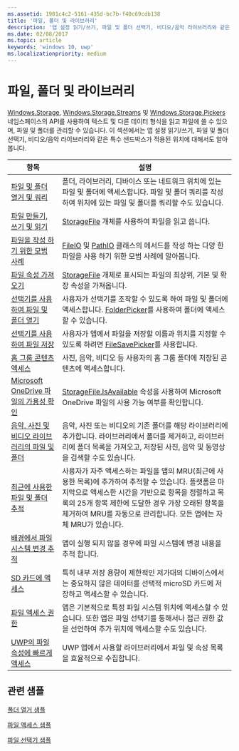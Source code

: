 ```yaml
---
ms.assetid: 1901c4c2-5161-435d-bc7b-f40c69cdb138
title: '파일, 폴더 및 라이브러리'
description: '앱 설정 읽기/쓰기, 파일 및 폴더 선택기, 비디오/음악 라이브러리와 같은 특수 샌드박스가 적용된 위치에 대해 알아봅니다.'
ms.date: 02/08/2017
ms.topic: article
keywords: 'windows 10, uwp'
ms.localizationpriority: medium
---
```

 # <a name="files-folders-and-libraries"></a>파일, 폴더 및 라이브러리


[Windows.Storage](https://msdn.microsoft.com/library/windows/apps/br227346), [Windows.Storage.Streams](https://msdn.microsoft.com/library/windows/apps/br241791) 및 [Windows.Storage.Pickers](https://msdn.microsoft.com/library/windows/apps/br207928) 네임스페이스의 API를 사용하여 텍스트 및 다른 데이터 형식을 읽고 파일에 쓸 수 있으며, 파일 및 폴더를 관리할 수 있습니다. 이 섹션에서는 앱 설정 읽기/쓰기, 파일 및 폴더 선택기, 비디오/음악 라이브러리와 같은 특수 샌드박스가 적용된 위치에 대해서도 알아봅니다.

| 항목 | 설명  |
|-------|--------------|
| [파일 및 폴더 열거 및 쿼리](quickstart-listing-files-and-folders.md) | 폴더, 라이브러리, 디바이스 또는 네트워크 위치에 있는 파일 및 폴더에 액세스합니다. 파일 및 폴더 쿼리를 작성하여 위치에 있는 파일 및 폴더를 쿼리할 수도 있습니다. |
| [파일 만들기, 쓰기 및 읽기](quickstart-reading-and-writing-files.md) | [StorageFile](https://msdn.microsoft.com/library/windows/apps/br227171) 개체를 사용하여 파일을 읽고 씁니다. |
| [파일을 작성 하기 위한 모범 사례](best-practices-for-writing-to-files.md) | [FileIO](https://docs.microsoft.com/uwp/api/windows.storage.fileio) 및 [PathIO](https://docs.microsoft.com/uwp/api/windows.storage.pathio) 클래스의 메서드를 작성 하는 다양 한 파일을 사용 하기 위한 모범 사례에 알아봅니다. |
| [파일 속성 가져오기](quickstart-getting-file-properties.md) | [StorageFile](https://msdn.microsoft.com/library/windows/apps/br227171) 개체로 표시되는 파일의 최상위, 기본 및 확장 속성을 가져옵니다. |
| [선택기를 사용하여 파일 및 폴더 열기](quickstart-using-file-and-folder-pickers.md) | 사용자가 선택기를 조작할 수 있도록 하여 파일 및 폴더에 액세스합니다. [FolderPicker](https://msdn.microsoft.com/library/windows/apps/br207881)를 사용하여 폴더에 액세스할 수 있습니다. |
| [선택기를 사용하여 파일 저장](quickstart-save-a-file-with-a-picker.md) | 사용자가 앱에서 파일을 저장할 이름과 위치를 지정할 수 있도록 하려면 [FileSavePicker](https://msdn.microsoft.com/library/windows/apps/br207871)를 사용합니다. |
| [홈 그룹 콘텐츠 액세스](quickstart-accessing-homegroup-content.md) | 사진, 음악, 비디오 등 사용자의 홈 그룹 폴더에 저장된 콘텐츠에 액세스합니다. |
| [Microsoft OneDrive 파일의 가용성 확인](quickstart-determining-availability-of-microsoft-onedrive-files.md) | [StorageFile.IsAvailable](https://msdn.microsoft.com/library/windows/apps/windows.storage.storagefile.isavailable.aspx) 속성을 사용하여 Microsoft OneDrive 파일의 사용 가능 여부를 확인합니다. |
| [음악, 사진 및 비디오 라이브러리의 파일 및 폴더](quickstart-managing-folders-in-the-music-pictures-and-videos-libraries.md) | 음악, 사진 또는 비디오의 기존 폴더를 해당 라이브러리에 추가합니다. 라이브러리에서 폴더를 제거하고, 라이브러리에 폴더 목록을 가져오고, 저장된 사진, 음악 및 동영상을 검색할 수도 있습니다. |
| [최근에 사용한 파일 및 폴더 추적](how-to-track-recently-used-files-and-folders.md) | 사용자가 자주 액세스하는 파일을 앱의 MRU(최근에 사용한 목록)에 추가하여 추적할 수 있습니다. 플랫폼은 마지막으로 액세스한 시간을 기반으로 항목을 정렬하고 목록의 25개 항목 제한에 도달한 경우 가장 오래된 항목을 제거하여 MRU를 자동으로 관리합니다. 모든 앱에는 자체 MRU가 있습니다. |
| [배경에서 파일 시스템 변경 추적](change-tracking-filesystem.md) | 앱이 실행 되지 않을 경우에 파일 시스템에 변경 내용을 추적 합니다.|
| [SD 카드에 액세스](access-the-sd-card.md) | 특히 내부 저장 용량이 제한적인 저가대의 디바이스에서는 중요하지 않은 데이터를 선택적 microSD 카드에 저장하고 액세스할 수 있습니다. |
| [파일 액세스 권한](file-access-permissions.md) | 앱은 기본적으로 특정 파일 시스템 위치에 액세스할 수 있습니다. 또한 앱은 파일 선택기를 통해서나 접근 권한 값을 선언하여 추가 위치에 액세스할 수도 있습니다. |
| [UWP의 파일 속성에 빠르게 액세스](fast-file-properties.md) | UWP 앱에서 사용할 라이브러리에서 파일 및 속성 목록을 효율적으로 수집합니다. |

## <a name="related-samples"></a>관련 샘플
[폴더 열거 샘플](https://go.microsoft.com/fwlink/p/?linkid=619993)

[파일 액세스 샘플](https://go.microsoft.com/fwlink/p/?linkid=619995)

[파일 선택기 샘플](https://go.microsoft.com/fwlink/p/?linkid=619994)
 

 
